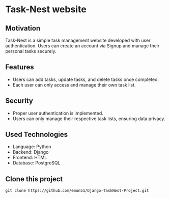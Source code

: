 # Task-Nest website

## Motivation
 Task-Nest is a simple task management website developed with user authentication. Users can create an account via Signup and manage their personal tasks securely.
 
## Features
- Users can add tasks, update tasks, and delete tasks once completed.
- Each user can only access and manage their own task list.

## Security
  - Proper user authentication is implemented.
  - Users can only manage their respective task lists, ensuring data privacy.



## Used Technologies

- Language: Python
- Backend: Django
- Frontend: HTML
- Database: PostgreSQL


## Clone this project
   ```
   git clone https://github.com/emon51/Django-TaskNest-Project.git
   ```



